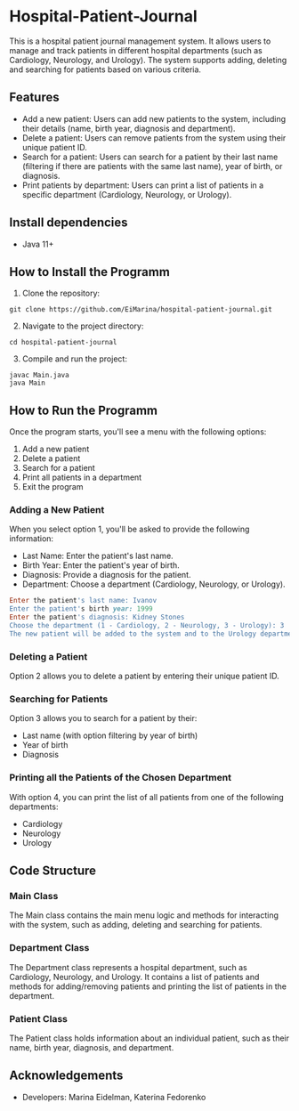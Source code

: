 # Hospital-Patient-Journal
This is a hospital patient journal management system. It allows users to manage and track patients in different hospital departments (such as Cardiology, Neurology, and Urology). The system supports adding, deleting and searching for patients based on various criteria.

## Features
* Add a new patient: Users can add new patients to the system, including their details (name, birth year, diagnosis and department).
* Delete a patient: Users can remove patients from the system using their unique patient ID.
* Search for a patient: Users can search for a patient by their last name (filtering if there are patients with the same last name), year of birth, or diagnosis.
* Print patients by department: Users can print a list of patients in a specific department (Cardiology, Neurology, or Urology).

## Install dependencies
* Java 11+

## How to Install the Programm
1. Clone the repository:
```
git clone https://github.com/EiMarina/hospital-patient-journal.git
```
2. Navigate to the project directory:
```
cd hospital-patient-journal
```
3. Compile and run the project:
```
javac Main.java
java Main
```
## How to Run the Programm
Once the program starts, you'll see a menu with the following options:
1. Add a new patient
2. Delete a patient
3. Search for a patient
4. Print all patients in a department
5. Exit the program
   
### Adding a New Patient
When you select option 1, you'll be asked to provide the following information:
  * Last Name: Enter the patient's last name.
  * Birth Year: Enter the patient's year of birth.
  * Diagnosis: Provide a diagnosis for the patient.
  * Department: Choose a department (Cardiology, Neurology, or Urology).

```ruby
Enter the patient's last name: Ivanov
Enter the patient's birth year: 1999
Enter the patient's diagnosis: Kidney Stones
Choose the department (1 - Cardiology, 2 - Neurology, 3 - Urology): 3
The new patient will be added to the system and to the Urology department.
```

### Deleting a Patient
Option 2 allows you to delete a patient by entering their unique patient ID.

### Searching for Patients
Option 3 allows you to search for a patient by their:
  * Last name (with option filtering by year of birth)
  * Year of birth
  * Diagnosis
    
### Printing all the Patients of the Chosen Department
With option 4, you can print the list of all patients from one of the following departments:
  * Cardiology
  * Neurology
  * Urology
    
## Code Structure
### Main Class
The Main class contains the main menu logic and methods for interacting with the system, such as adding, deleting and searching for patients.

### Department Class
The Department class represents a hospital department, such as Cardiology, Neurology, and Urology. It contains a list of patients and methods for adding/removing patients and printing the list of patients in the department.

### Patient Class
The Patient class holds information about an individual patient, such as their name, birth year, diagnosis, and department.
## Acknowledgements
  * Developers: Marina Eidelman, Katerina Fedorenko
